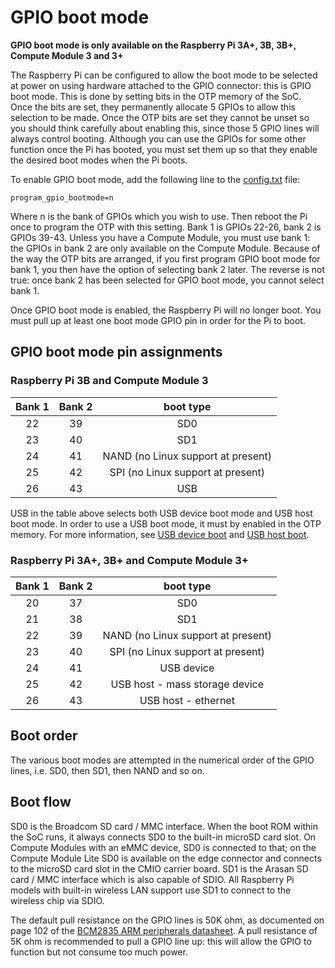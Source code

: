 # GPIO boot mode

**GPIO boot mode is only available on the Raspberry Pi 3A+, 3B, 3B+, Compute Module 3 and 3+**

The Raspberry Pi can be configured to allow the boot mode to be selected at power on using hardware attached to the GPIO connector: this is GPIO boot mode. This is done by setting bits in the OTP memory of the SoC. Once the bits are set, they permanently allocate 5 GPIOs to allow this selection to be made. Once the OTP bits are set they cannot be unset so you should think carefully about enabling this, since those 5 GPIO lines will always control booting. Although you can use the GPIOs for some other function once the Pi has booted, you must set them up so that they enable the desired boot modes when the Pi boots.

To enable GPIO boot mode, add the following line to the [config.txt](../../../configuration/config-txt/README.md) file:

```
program_gpio_bootmode=n
```

Where n is the bank of GPIOs which you wish to use. Then reboot the Pi once to program the OTP with this setting. Bank 1 is GPIOs 22-26, bank 2 is GPIOs 39-43. Unless you have a Compute Module, you must use bank 1: the GPIOs in bank 2 are only available on the Compute Module. Because of the way the OTP bits are arranged, if you first program GPIO boot mode for bank 1, you then have the option of selecting bank 2 later. The reverse is not true: once bank 2 has been selected for GPIO boot mode, you cannot select bank 1.

Once GPIO boot mode is enabled, the Raspberry Pi will no longer boot. You must pull up at least one boot mode GPIO pin in order for the Pi to boot.

## GPIO boot mode pin assignments
### Raspberry Pi 3B and Compute Module 3

|Bank 1|Bank 2|boot type|
|:----:|:---:|:--------:|
|22    |39   |SD0       |
|23    |40   |SD1       |
|24    |41   |NAND (no Linux support at present)    |
|25    |42   |SPI (no Linux support at present)    |
|26    |43   |USB       |

USB in the table above selects both USB device boot mode and USB host boot mode. In order to use a USB boot mode, it must by enabled in the OTP memory. For more information, see [USB device boot](device.md) and [USB host boot](host.md).

### Raspberry Pi 3A+, 3B+ and Compute Module 3+

|Bank 1|Bank 2|boot type|
|:----:|:---:|:--------:|
|20    |37   |SD0       |
|21    |38   |SD1       |
|22    |39   |NAND (no Linux support at present)    |
|23    |40   |SPI (no Linux support at present)    |
|24    |41   |USB device      |
|25    |42   |USB host - mass storage device |
|26    |43   |USB host - ethernet |

## Boot order

The various boot modes are attempted in the numerical order of the GPIO lines, i.e. SD0, then SD1, then NAND and so on.

## Boot flow

SD0 is the Broadcom SD card / MMC interface. When the boot ROM within the SoC runs, it always connects SD0 to the built-in microSD card slot. On Compute Modules with an eMMC device, SD0 is connected to that; on the Compute Module Lite SD0 is available on the edge connector and connects to the microSD card slot in the CMIO carrier board. SD1 is the Arasan SD card / MMC interface which is also capable of SDIO. All Raspberry Pi models with built-in wireless LAN support use SD1 to connect to the wireless chip via SDIO.

The default pull resistance on the GPIO lines is 50K ohm, as documented on page 102 of the [BCM2835 ARM peripherals datasheet](../../hardware/raspberrypi/bcm2835/BCM2835-ARM-Peripherals.pdf). A pull resistance of 5K ohm is recommended to pull a GPIO line up: this will allow the GPIO to function but not consume too much power.
